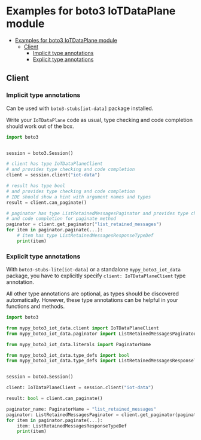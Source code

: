 <a id="examples-for-boto3-iotdataplane-module"></a>

# Examples for boto3 IoTDataPlane module

- [Examples for boto3 IoTDataPlane module](#examples-for-boto3-iotdataplane-module)
  - [Client](#client)
    - [Implicit type annotations](#implicit-type-annotations)
    - [Explicit type annotations](#explicit-type-annotations)

<a id="client"></a>

## Client

<a id="implicit-type-annotations"></a>

### Implicit type annotations

Can be used with `boto3-stubs[iot-data]` package installed.

Write your `IoTDataPlane` code as usual, type checking and code completion
should work out of the box.

```python
import boto3


session = boto3.Session()

# client has type IoTDataPlaneClient
# and provides type checking and code completion
client = session.client("iot-data")

# result has type bool
# and provides type checking and code completion
# IDE should show a hint with argument names and types
result = client.can_paginate()

# paginator has type ListRetainedMessagesPaginator and provides type checking
# and code completion for paginate method
paginator = client.get_paginator("list_retained_messages")
for item in paginator.paginate(...):
    # item has type ListRetainedMessagesResponseTypeDef
    print(item)
```

<a id="explicit-type-annotations"></a>

### Explicit type annotations

With `boto3-stubs-lite[iot-data]` or a standalone `mypy_boto3_iot_data`
package, you have to explicitly specify `client: IoTDataPlaneClient` type
annotation.

All other type annotations are optional, as types should be discovered
automatically. However, these type annotations can be helpful in your functions
and methods.

```python
import boto3

from mypy_boto3_iot_data.client import IoTDataPlaneClient
from mypy_boto3_iot_data.paginator import ListRetainedMessagesPaginator

from mypy_boto3_iot_data.literals import PaginatorName

from mypy_boto3_iot_data.type_defs import bool
from mypy_boto3_iot_data.type_defs import ListRetainedMessagesResponseTypeDef


session = boto3.Session()

client: IoTDataPlaneClient = session.client("iot-data")

result: bool = client.can_paginate()

paginator_name: PaginatorName = "list_retained_messages"
paginator: ListRetainedMessagesPaginator = client.get_paginator(paginator_name)
for item in paginator.paginate(...):
    item: ListRetainedMessagesResponseTypeDef
    print(item)
```
